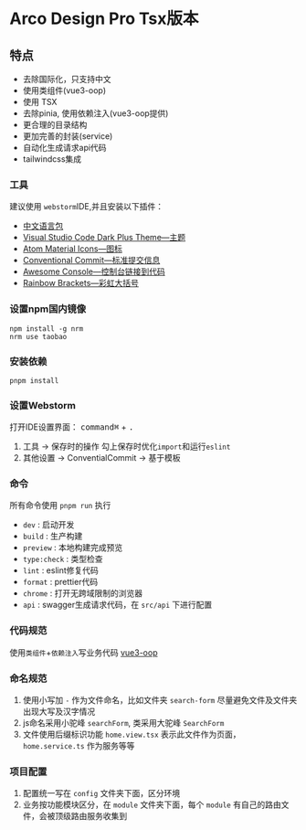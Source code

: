 # Arco Design Pro Tsx版本

## 特点

- 去除国际化，只支持中文
- 使用类组件(vue3-oop)
- 使用 TSX
- 去除pinia, 使用依赖注入(vue3-oop提供)
- 更合理的目录结构
- 更加完善的封装(service)
- 自动化生成请求api代码
- tailwindcss集成

### 工具

建议使用 `webstorm`IDE,并且安装以下插件：

- [中文语言包](https://plugins.jetbrains.com/plugin/13710-chinese-simplified-language-pack----)
- [Visual Studio Code Dark Plus Theme—主题](https://plugins.jetbrains.com/plugin/12255-visual-studio-code-dark-plus-theme)
- [Atom Material Icons—图标](https://plugins.jetbrains.com/plugin/10044-atom-material-icons)
- [Conventional Commit—标准提交信息](https://plugins.jetbrains.com/plugin/13389-conventional-commit)
- [Awesome Console—控制台链接到代码](https://plugins.jetbrains.com/plugin/7677-awesome-console)
- [Rainbow Brackets—彩虹大括号](https://plugins.jetbrains.com/plugin/10080-rainbow-brackets)

### 设置**npm**国内镜像

```shell
npm install -g nrm
nrm use taobao
```

### 安装依赖

```shell
pnpm install
```

### 设置Webstorm

打开IDE设置界面： <kbd>command⌘</kbd> + <kbd>.</kbd>
1. 工具 -> 保存时的操作 勾上保存时优化`import`和运行`eslint`
2. 其他设置 -> ConventialCommit -> 基于模板

### 命令

所有命令使用 `pnpm run` 执行

- `dev` : 启动开发
- `build` : 生产构建
- `preview` : 本地构建完成预览
- `type:check` : 类型检查
- `lint` : eslint修复代码
- `format` : prettier代码
- `chrome` : 打开无跨域限制的浏览器
- `api` : swagger生成请求代码，在 `src/api` 下进行配置

### 代码规范

使用`类组件`+`依赖注入`写业务代码 [vue3-oop](https://github.com/agileago/vue3-oop)

### 命名规范

1. 使用小写加 `-` 作为文件命名，比如文件夹 `search-form` 尽量避免文件及文件夹出现大写及汉字情况
2. js命名采用小驼峰 `searchForm`, 类采用大驼峰 `SearchForm`
3. 文件使用后缀标识功能 `home.view.tsx` 表示此文件作为页面，`home.service.ts` 作为服务等等

### 项目配置

1. 配置统一写在 `config` 文件夹下面，区分环境
2. 业务按功能模块区分，在 `module` 文件夹下面，每个 `module` 有自己的路由文件，会被顶级路由服务收集到
